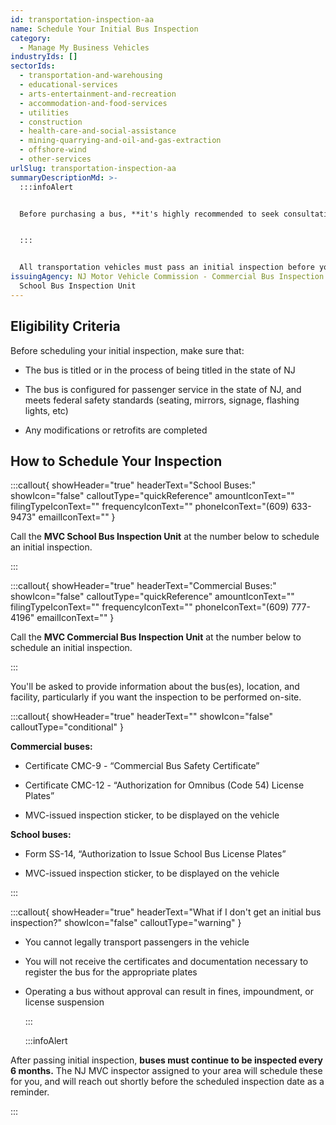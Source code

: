 ```yaml
---
id: transportation-inspection-aa
name: Schedule Your Initial Bus Inspection
category:
  - Manage My Business Vehicles
industryIds: []
sectorIds:
  - transportation-and-warehousing
  - educational-services
  - arts-entertainment-and-recreation
  - accommodation-and-food-services
  - utilities
  - construction
  - health-care-and-social-assistance
  - mining-quarrying-and-oil-and-gas-extraction
  - offshore-wind
  - other-services
urlSlug: transportation-inspection-aa
summaryDescriptionMd: >-
  :::infoAlert


  Before purchasing a bus, **it's highly recommended to seek consultation from a transportation specialist or licensed NJ bus dealer.** This will ensure that your bus can be legally operated within the state of NJ.


  :::


  All transportation vehicles must pass an initial inspection before you register them for Omnibus (code 54) or s1/s2 plates.
issuingAgency: NJ Motor Vehicle Commission - Commercial Bus Inspection Unit |
  School Bus Inspection Unit
---
```

## Eligibility Criteria



Before scheduling your initial inspection, make sure that:



* The bus is titled or in the process of being titled in the state of NJ

* The bus is configured for passenger service in the state of NJ, and meets federal safety standards (seating, mirrors, signage, flashing lights, etc)

* Any modifications or retrofits are completed



## How to Schedule Your Inspection



:::callout{ showHeader="true" headerText="School Buses:" showIcon="false" calloutType="quickReference" amountIconText="" filingTypeIconText="" frequencyIconText="" phoneIconText="(609) 633-9473" emailIconText="" }



Call the **MVC School Bus Inspection Unit** at the number below to schedule an initial inspection.



:::



:::callout{ showHeader="true" headerText="Commercial Buses:" showIcon="false" calloutType="quickReference" amountIconText="" filingTypeIconText="" frequencyIconText="" phoneIconText="(609) 777-4196" emailIconText="" }



Call the **MVC Commercial Bus Inspection Unit** at the number below to schedule an initial inspection.



:::



You'll be asked to provide information about the bus(es), location, and facility, particularly if you want the inspection to be performed on-site.



:::callout{ showHeader="true" headerText="" showIcon="false" calloutType="conditional" }

**Commercial buses:**



* Certificate CMC-9 - “Commercial Bus Safety Certificate”

* Certificate CMC-12 - “Authorization for Omnibus (Code 54) License Plates”

* MVC-issued inspection sticker, to be displayed on the vehicle





**School buses:**



* Form SS-14, “Authorization to Issue School Bus License Plates”

* MVC-issued inspection sticker, to be displayed on the vehicle





:::

:::callout{ showHeader="true" headerText="What if I don't get an initial bus inspection?" showIcon="false" calloutType="warning" }



* You cannot legally transport passengers in the vehicle

* You will not receive the certificates and documentation necessary to register the bus for the appropriate plates

* Operating a bus without approval can result in fines, impoundment, or license suspension

  :::

  :::infoAlert

After passing initial inspection, **buses must continue to be inspected every 6 months.** The NJ MVC inspector assigned to your area will schedule these for you, and will reach out shortly before the scheduled inspection date as a reminder.

  :::